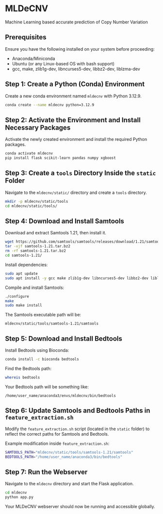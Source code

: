 # MLDeCNV
Machine Learning based accurate prediction of Copy Number Variation

## Prerequisites
Ensure you have the following installed on your system before proceeding:
- Anaconda/Miniconda
- Ubuntu (or any Linux-based OS with bash support)
- gcc, make, zlib1g-dev, libncurses5-dev, libbz2-dev, liblzma-dev

## Step 1: Create a Python (Conda) Environment
Create a new conda environment named `mldecnv` with Python 3.12.9.
```bash
conda create --name mldecnv python=3.12.9
```

## Step 2: Activate the Environment and Install Necessary Packages
Activate the newly created environment and install the required Python packages.
```bash
conda activate mldecnv
pip install flask scikit-learn pandas numpy xgboost
```

## Step 3: Create a `tools` Directory Inside the `static` Folder
Navigate to the `mldecnv/static/` directory and create a `tools` directory.
```bash
mkdir -p mldecnv/static/tools
cd mldecnv/static/tools/
```

## Step 4: Download and Install Samtools
Download and extract Samtools 1.21, then install it.
```bash
wget https://github.com/samtools/samtools/releases/download/1.21/samtools-1.21.tar.bz2
tar -xjf samtools-1.21.tar.bz2
rm -rf samtools-1.21.tar.bz2
cd samtools-1.21/
```
Install dependencies:
```bash
sudo apt update
sudo apt install -y gcc make zlib1g-dev libncurses5-dev libbz2-dev liblzma-dev
```
Compile and install Samtools:
```bash
./configure
make
sudo make install
```
The Samtools executable path will be:
```
mldecnv/static/tools/samtools-1.21/samtools
```

## Step 5: Download and Install Bedtools
Install Bedtools using Bioconda:
```bash
conda install -c bioconda bedtools
```
Find the Bedtools path:
```bash
whereis bedtools
```
Your Bedtools path will be something like:
```
/home/user_name/anaconda3/envs/mldecnv/bin/bedtools
```

## Step 6: Update Samtools and Bedtools Paths in `feature_extraction.sh`
Modify the `feature_extraction.sh` script (located in the `static` folder) to reflect the correct paths for Samtools and Bedtools.

Example modification inside `feature_extraction.sh`:
```bash
SAMTOOLS_PATH="mldecnv/static/tools/samtools-1.21/samtools"
BEDTOOLS_PATH="/home/user_name/anaconda3/bin/bedtools"
```

## Step 7: Run the Webserver
Navigate to the `mldecnv` directory and start the Flask application.
```bash
cd mldecnv
python app.py
```
Your MLDeCNV webserver should now be running and accessible globally.

